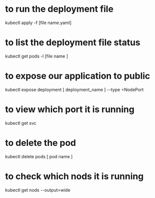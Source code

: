 # to run the deployment file 

kubectl apply -f [file name.yaml]

# to list the deployment file status

kubectl get pods -l [file name ]

# to expose our application to public

kubectl expose deployment [ deployment_name ] --type =NodePort

# to view which port it is running

kubectl get svc

# to delete the pod

kubectl delete pods [ pod name ]

# to check which nods it is running
kubectl get nods --output=wide